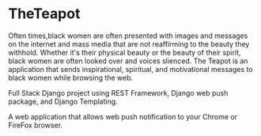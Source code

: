# TheTeapot
Often times,black women are often presented with images and messages on the internet and mass media that are not reaffirming to the beauty they withhold. Whether it's their physical beauty or the beauty of their spirit, black women are often looked over and voices slienced.
The Teapot is an application that sends inspirational, spiritual, and motivational messages to black women while browsing the web. 

Full Stack Django project using REST Framework, Django web push package, and Django Templating. 

A web application that allows web push notification to your Chrome or FireFox browser.

